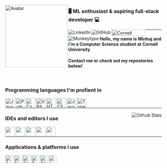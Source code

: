 <!--- Special thanks to https://github.com/Scherso/Scherso--->
<!--- and https://github.com/ebosspc/ebosspc for this raw data--->

<!--- Avatar --->
<img 
     align="left" alt="Avatar" width="200px"
          src="https://avatars.githubusercontent.com/u/111889497?v=4"
/>

### 🖥️ ML enthusiast & aspiring full-stack developer 💻


<!--- LinkedIn --->
<a href="https://www.linkedin.com/in/minhajfahad/" target="_blank">
     <img align="left" alt="LinkedIn" 
          src="https://img.shields.io/badge/-minhajfahad-0072b1?&style=flat-square&logo=linkedin&logoColor=white">
</a>

<!--- GitHub --->
<a href="https://github.com/minhajsf" target="_blank">
     <img align="left" alt="GitHub" 
          src="https://img.shields.io/badge/minhajsf-000000?style=flat-square&logo=github&logoColor=white">
</a>

<!--- Cornell --->
<a href="mailto:msf257@cornell.edu/" target="_blank">
     <img align="left" alt="Cornell" width="108" height="20" fill:"white"
          src="https://i.imgur.com/k56dEpL.jpeg">
</a>

<!--- Monkeytype --->
<a href="https://monkeytype.com/" target="_blank">
     <img align="left" alt="Monkeytype"
          src="https://img.shields.io/endpoint?style=flat-square&url=https%3A%2F%2Fmonkeytype-badge-vhd5lan7mmhz.runkit.sh%3Fmessage%3D130wpm%26label%3Dmonkeytype%26style%26logoVariant%3Done" target="_blank">
</a>

------

#### Hello, my name is Minhaj and I'm a Computer Science student at Cornell University
#### Contact me or check out my repostories below!

<br /> 

### Programming languages I'm profient in

<!--- Java --->
<a href="https://www.java.com/en/" target="_blank">
    <img align="left" alt="Java" width="30" height="30" 
         src="https://logowiki.net/uploads/logo/j/java-14.svg" />
</a>

<!--- Python --->
<a href="https://www.python.org/" target="_blank">
    <img align="left" alt="Python" width="30" height="30" 
         src="https://upload.wikimedia.org/wikipedia/commons/thumb/c/c3/Python-logo-notext.svg/165px-Python-logo-notext.svg.png?20100317150552">
</a>

<!--- C++ --->
<a href="https://www.cplusplus.com/" target="_blank">
    <img align="left" alt="C++" width="30" height="30" 
         src="https://upload.wikimedia.org/wikipedia/commons/thumb/1/18/ISO_C%2B%2B_Logo.svg/1200px-ISO_C%2B%2B_Logo.svg.png" />
         
<!--- VBA --->
<a href="https://learn.microsoft.com/en-us/office/vba/api/overview/" target="_blank">
    <img align="left" alt="VBA" width="30" height="30" 
         src="https://www.vectorlogo.zone/logos/microsoft_vb/microsoft_vb-icon.svg" />
</a> 
         
<!--- HTML --->
<a href="https://developer.mozilla.org/en-US/docs/Web/HTML" target="_blank">
    <img align="left" alt="HTML" width="30" height="30" 
         src="https://cdn.jsdelivr.net/gh/devicons/devicon/icons/html5/html5-original.svg" />
</a>

<!--- CSS --->
<a href="https://developer.mozilla.org/en-US/docs/Web/CSS" target="_blank">
    <img align="left" alt="CSS" width="30" height="30" 
         src="https://cdn.jsdelivr.net/gh/devicons/devicon/icons/css3/css3-original.svg" />
</a>

<!--- JavaScript --->
<a href="https://javascript.com/" target="_blank">
    <img align="left" alt="JavaScript" width="30" height="30" 
         src="https://upload.wikimedia.org/wikipedia/commons/6/6a/JavaScript-logo.png" />
</a>

<!--- Typescript --->
<a href="https://www.typescriptlang.org/" target="_blank">
    <img align="left" alt="TypeScript" width="30" height="30" 
         src="https://upload.wikimedia.org/wikipedia/commons/thumb/4/4c/Typescript_logo_2020.svg/1024px-Typescript_logo_2020.svg.png" />
</a> 

<br />

----

<!--- GitHub Stats --->
<a href="https://github.com/minhajsf/Profile" target="_blank">
    <img align="right" alt="Github Stats"
         src="https://github-readme-stats.vercel.app/api?username=minhajsf&&show_icons=true&title_color=fff&icon_color=a3a3a3&text_color=9f9f9f&bg_color=151515">
</a>

### IDEs and editors I use

<!--- IDEA --->
<a href="https://www.jetbrains.com/idea/" target="_blank">
    <img align="left" height="30" 
         src="https://resources.jetbrains.com/storage/products/company/brand/logos/IntelliJ_IDEA_icon.svg">  
</a>

<!--- Pycharm --->
<a href="https://www.jetbrains.com/pycharm/" target="_blank" >
    <img align="left" height="30" 
         src="https://upload.wikimedia.org/wikipedia/commons/thumb/1/1d/PyCharm_Icon.svg/2048px-PyCharm_Icon.svg.png">
</a>

<!--- VSCode --->
<a href="https://code.visualstudio.com/" target="_blank">
    <img align="left" height="30" 
         src="https://user-images.githubusercontent.com/674621/71187801-14e60a80-2280-11ea-94c9-e56576f76baf.png">
</a>

<!--- Vim --->
<a href="https://www.vim.org/" target="_blank">
    <img align="left" height="30" 
         src="https://upload.wikimedia.org/wikipedia/commons/thumb/9/9f/Vimlogo.svg/1022px-Vimlogo.svg.png">
</a>

<!--- Emacs --->
<a href="https://www.gnu.org/software/emacs/" target="_blank">
    <img align="left" height="30" 
         src="https://upload.wikimedia.org/wikipedia/commons/thumb/0/08/EmacsIcon.svg/1024px-EmacsIcon.svg.png">
</a>

<br />

----

### Applications & platforms I use

<!--- Anaconda --->
<a href="https://www.anaconda.com/">
     <img align="left" alt="Anaconda" height="25"
          src="https://www.psych.mcgill.ca/labs/mogillab/anaconda2/pkgs/anaconda-navigator-1.4.3-py27_0/lib/python2.7/site-packages/anaconda_navigator/static/images/anaconda-icon-1024x1024.png">
</a>

<!--- NodeJS --->
<a href="https://nodejs.org/en/">
     <img align="left" alt="NodeJS" height="25"
          src="https://cdn.jsdelivr.net/gh/devicons/devicon/icons/nodejs/nodejs-original.svg">
</a>

<!--- GitPod --->
<a href="https://www.gitpod.io/">
     <img align="left" alt="GitPod" height="25"
          src="https://avatars.githubusercontent.com/u/37021919?s=200&v=4">
</a>

<!--- TensorFlow --->
<a href="https://www.tensorflow.org/">
     <img align="left" alt="TensorFlow" height="25"
          src="https://cdn-images-1.medium.com/max/1200/1*iDQvKoz7gGHc6YXqvqWWZQ.png">
</a>

<!--- Git --->
<a href="https://git-scm.com/">
     <img align="left" alt="Git" height="25"
          src="https://git-scm.com/images/logos/downloads/Git-Icon-1788C.png">
</a>

<!--- Linux --->
<a href="https://www.linux.org/">
     <img align="left" alt="Linux" height="25"
          src="https://upload.wikimedia.org/wikipedia/commons/thumb/3/35/Tux.svg/1200px-Tux.svg.png">
</a>
